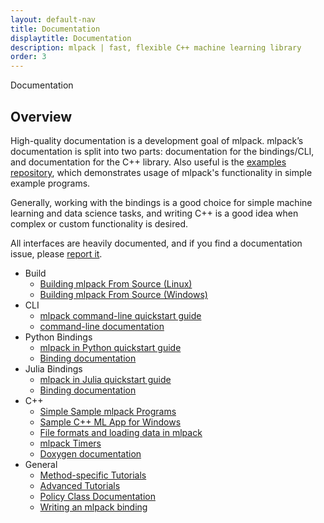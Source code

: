 ```yaml
---
layout: default-nav
title: Documentation
displaytitle: Documentation
description: mlpack | fast, flexible C++ machine learning library
order: 3
---
```

<div class="page-title-header">Documentation</div>

## Overview

High-quality documentation is a development goal of mlpack. mlpack’s
documentation is split into two parts: documentation for the bindings/CLI, and
documentation for the C++ library.  Also useful is the [examples
repository](https://github.com/mlpack/examples/), which demonstrates usage of
mlpack's functionality in simple example programs.

Generally, working with the bindings is a good choice for simple machine
learning and data science tasks, and writing C++ is a good idea when complex or
custom functionality is desired.

All interfaces are heavily documented, and if you find a documentation issue,
please <a
href="https://github.com/mlpack/mlpack/issues/new?assignees=&labels=t%3A+bug+report%2C+c%3A+documentation%2C+s%3A+unanswered&template=1-documentation.md&title=">report
it</a>.

 * Build
	* [Building mlpack From Source (Linux)](doc/mlpack-3.4.0/doxygen/build.html)
	* [Building mlpack From Source (Windows)](doc/mlpack-3.4.0/doxygen/build_windows.html)
 * CLI
	* [mlpack command-line quickstart guide](doc/mlpack-3.4.0/doxygen/cli_quickstart.html)
	* [command-line documentation](doc/mlpack-3.4.0/cli_documentation.html)
 * Python Bindings
	* [mlpack in Python quickstart guide](doc/mlpack-3.4.0/doxygen/python_quickstart.html)
	* [Binding documentation](doc/mlpack-3.4.0/python_documentation.html)	
 * Julia Bindings
	* [mlpack in Julia quickstart guide](doc/mlpack-3.4.0/doxygen/julia_quickstart.html)
	* [Binding documentation](doc/mlpack-3.4.0/julia_documentation.html)	
 * C++
	* [Simple Sample mlpack Programs](doc/mlpack-3.4.0/doxygen/sample.html)
	* [Sample C++ ML App for Windows](doc/mlpack-3.4.0/doxygen/sample_ml_app.html)
	* [File formats and loading data in mlpack](doc/mlpack-3.4.0/doxygen/formatdoc.html)
	* [mlpack Timers](doc/mlpack-3.4.0/doxygen/timer.html)
	* [Doxygen documentation](doc/mlpack-3.4.0/doxygen/index.html)
 * General
	* [Method-specific Tutorials](doc/mlpack-3.4.0/cli_documentation.html#method-specific-tutorials)
	* [Advanced Tutorials](doc/mlpack-3.4.0/cli_documentation.html#advanced-tutorials)
	* [Policy Class Documentation](doc/mlpack-3.4.0/cli_documentation.html#policy-class-documentation)
	* [Writing an mlpack binding](doc/mlpack-3.4.0/doxygen/iodoc.html)
 
 
